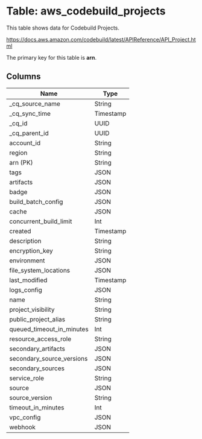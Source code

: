 # Table: aws_codebuild_projects

This table shows data for Codebuild Projects.

https://docs.aws.amazon.com/codebuild/latest/APIReference/API_Project.html

The primary key for this table is **arn**.

## Columns

| Name          | Type          |
| ------------- | ------------- |
|_cq_source_name|String|
|_cq_sync_time|Timestamp|
|_cq_id|UUID|
|_cq_parent_id|UUID|
|account_id|String|
|region|String|
|arn (PK)|String|
|tags|JSON|
|artifacts|JSON|
|badge|JSON|
|build_batch_config|JSON|
|cache|JSON|
|concurrent_build_limit|Int|
|created|Timestamp|
|description|String|
|encryption_key|String|
|environment|JSON|
|file_system_locations|JSON|
|last_modified|Timestamp|
|logs_config|JSON|
|name|String|
|project_visibility|String|
|public_project_alias|String|
|queued_timeout_in_minutes|Int|
|resource_access_role|String|
|secondary_artifacts|JSON|
|secondary_source_versions|JSON|
|secondary_sources|JSON|
|service_role|String|
|source|JSON|
|source_version|String|
|timeout_in_minutes|Int|
|vpc_config|JSON|
|webhook|JSON|